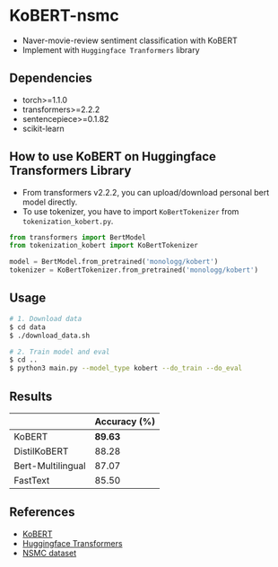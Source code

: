 # KoBERT-nsmc

- Naver-movie-review sentiment classification with KoBERT
- Implement with `Huggingface Tranformers` library

## Dependencies

- torch>=1.1.0
- transformers>=2.2.2
- sentencepiece>=0.1.82
- scikit-learn

## How to use KoBERT on Huggingface Transformers Library

- From transformers v2.2.2, you can upload/download personal bert model directly.
- To use tokenizer, you have to import `KoBertTokenizer` from `tokenization_kobert.py`.

```python
from transformers import BertModel
from tokenization_kobert import KoBertTokenizer

model = BertModel.from_pretrained('monologg/kobert')
tokenizer = KoBertTokenizer.from_pretrained('monologg/kobert')
```

## Usage

```bash
# 1. Download data
$ cd data
$ ./download_data.sh

# 2. Train model and eval
$ cd ..
$ python3 main.py --model_type kobert --do_train --do_eval
```

## Results

|                   | Accuracy (%) |
| ----------------- | ------------ |
| KoBERT            | **89.63**    |
| DistilKoBERT      | 88.28        |
| Bert-Multilingual | 87.07        |
| FastText          | 85.50        |

## References

- [KoBERT](https://github.com/SKTBrain/KoBERT)
- [Huggingface Transformers](https://github.com/huggingface/transformers)
- [NSMC dataset](https://github.com/e9t/nsmc)
